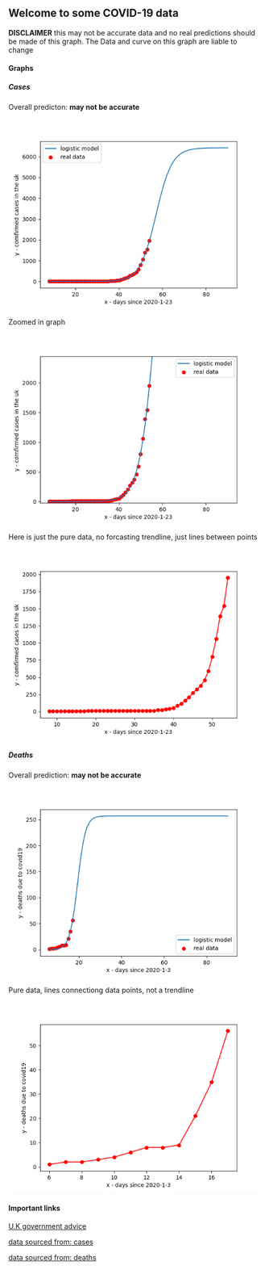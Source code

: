 ## Welcome to some COVID-19 data

**DISCLAIMER** this may not be accurate data and no real predictions should be made of this graph. The Data and curve on this graph are liable to change

#### Graphs

##### Cases

Overall predicton: **may not be accurate**

![Current graph](covid.png)

Zoomed in graph

![](covidz.png)

Here is just the pure data, no forcasting trendline, just lines between points

![](covidd.png)

##### Deaths

Overall prediction: **may not be accurate**

![](death.png)

Pure data, lines connectiong data points, not a trendline

![](deathr.png)

#### Important links
[U.K government advice](https://www.nhs.uk/conditions/coronavirus-covid-19/)

[data sourced from: cases](https://www.arcgis.com/home/item.html?id=e5fd11150d274bebaaf8fe2a7a2bda11)

[data sourced from: deaths](https://github.com/CSSEGISandData/COVID-19)

